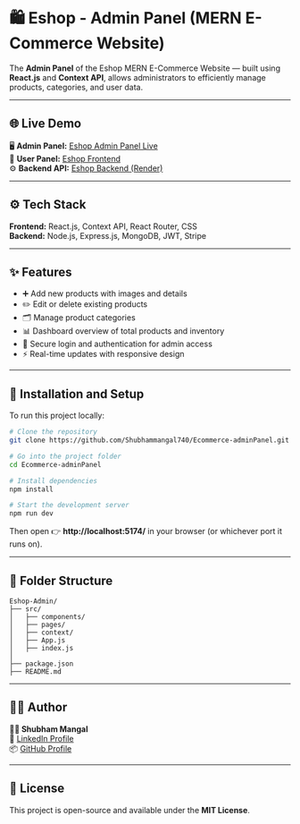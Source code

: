 # 🛍️ Eshop - Admin Panel (MERN E-Commerce Website)

The **Admin Panel** of the Eshop MERN E-Commerce Website — built using **React.js** and **Context API**, allows administrators to efficiently manage products, categories, and user data.

---

## 🌐 Live Demo

🖥️ **Admin Panel:** [Eshop Admin Panel Live](https://fabrico-admin.netlify.app/)  
🛒 **User Panel:** [Eshop Frontend](https://fabrico.netlify.app/)  
⚙️ **Backend API:** [Eshop Backend (Render)](https://ecommerce-backend-tq5k.onrender.com)

---

## ⚙️ Tech Stack

**Frontend:** React.js, Context API, React Router, CSS  
**Backend:** Node.js, Express.js, MongoDB, JWT, Stripe

---

## ✨ Features

- ➕ Add new products with images and details
- ✏️ Edit or delete existing products
- 🗂️ Manage product categories
- 📊 Dashboard overview of total products and inventory
- 🔐 Secure login and authentication for admin access
- ⚡ Real-time updates with responsive design

---

## 🧰 Installation and Setup

To run this project locally:

```bash
# Clone the repository
git clone https://github.com/Shubhammangal740/Ecommerce-adminPanel.git

# Go into the project folder
cd Ecommerce-adminPanel

# Install dependencies
npm install

# Start the development server
npm run dev
```

Then open 👉 **http://localhost:5174/** in your browser (or whichever port it runs on).

---

## 📁 Folder Structure

```
Eshop-Admin/
├── src/
│   ├── components/
│   ├── pages/
│   ├── context/
│   ├── App.js
│   ├── index.js
│
├── package.json
├── README.md
```

---

## 🧑‍💻 Author

**👨‍💻 Shubham Mangal**  
📎 [LinkedIn Profile](https://www.linkedin.com/in/shubham-mangal-105661274/)  
📦 [GitHub Profile](https://github.com/Shubhammangal740)

---

## 🪪 License

This project is open-source and available under the **MIT License**.
